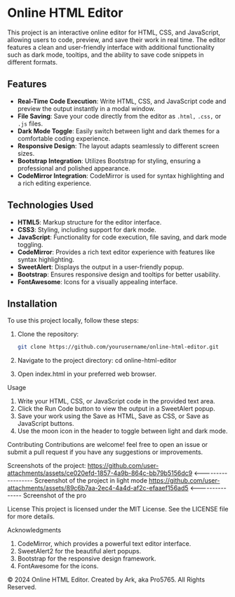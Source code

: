 # Online HTML Editor

This project is an interactive online editor for HTML, CSS, and JavaScript, allowing users to code, preview, and save their work in real time. The editor features a clean and user-friendly interface with additional functionality such as dark mode, tooltips, and the ability to save code snippets in different formats.

## Features

- **Real-Time Code Execution**: Write HTML, CSS, and JavaScript code and preview the output instantly in a modal window.
- **File Saving**: Save your code directly from the editor as `.html,` `.css,` or `.js` files.
- **Dark Mode Toggle**: Easily switch between light and dark themes for a comfortable coding experience.
- **Responsive Design**: The layout adapts seamlessly to different screen sizes.
- **Bootstrap Integration**: Utilizes Bootstrap for styling, ensuring a professional and polished appearance.
- **CodeMirror Integration**: CodeMirror is used for syntax highlighting and a rich editing experience.

## Technologies Used

- **HTML5**: Markup structure for the editor interface.
- **CSS3**: Styling, including support for dark mode.
- **JavaScript**: Functionality for code execution, file saving, and dark mode toggling.
- **CodeMirror**: Provides a rich text editor experience with features like syntax highlighting.
- **SweetAlert**: Displays the output in a user-friendly popup.
- **Bootstrap**: Ensures responsive design and tooltips for better usability.
- **FontAwesome**: Icons for a visually appealing interface.

## Installation

To use this project locally, follow these steps:

1. Clone the repository:
   ```bash
   git clone https://github.com/yourusername/online-html-editor.git


2. Navigate to the project directory:
   cd online-html-editor
   
3. Open index.html in your preferred web browser.

Usage
1. Write your HTML, CSS, or JavaScript code in the provided text area.
2. Click the Run Code button to view the output in a SweetAlert popup.
3. Save your work using the Save as HTML, Save as CSS, or Save as JavaScript buttons.
4. Use the moon icon in the header to toggle between light and dark mode.

Contributing
Contributions are welcome! feel free to open an issue or submit a pull request if you have any suggestions or improvements.

Screenshots of the project:
https://github.com/user-attachments/assets/ce020efd-1857-4a9b-864c-bb79b5156dc9  <------------------ Screenshot of the project in light mode
https://github.com/user-attachments/assets/89c6b7aa-2ec4-4a4d-af2c-efaaef156ad5 <--------------- Screenshot of the pro








License
This project is licensed under the MIT License. See the LICENSE file for more details.

Acknowledgments
1. CodeMirror, which provides a powerful text editor interface.
2. SweetAlert2 for the beautiful alert popups.
3. Bootstrap for the responsive design framework.
4. FontAwesome for the icons.
   
© 2024 Online HTML Editor. Created by Ark, aka Pro5765. All Rights Reserved.
